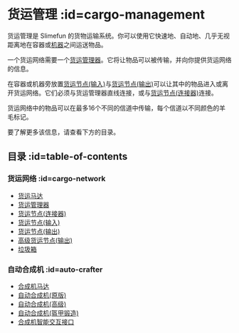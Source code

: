 # 货运管理 :id=cargo-management

货运管理是 Slimefun 的货物运输系统。你可以使用它快速地、自动地、几乎无视距离地在容器或[机器](/Electric-Machines)之间运送物品。

一个货运网络需要一个[货运管理器](/Cargo-Manager)。它将让物品可以被传输，并向你提供货运网络的信息。

在容器或机器旁放置[货运节点(输入)](/Input-Node)与[货运节点(输出)](/Output-Node)可以让其中的物品进入或离开货运网络。它们必须与货运管理器直线连接，或与[货运节点(连接器)](/Connector-Node)连接。

货运网络中的物品可以在最多16个不同的信道中传输，每个信道以不同颜色的羊毛标记。

要了解更多该信息，请查看下方的目录。

## 目录 :id=table-of-contents

### 货运网络 :id=cargo-network

* [货运马达](/Cargo-Motor)
* [货运管理器](/Cargo-Manager)
* [货运节点(连接器)](/Connector-Node)
* [货运节点(输入)](/Input-Node)
* [货运节点(输出)](/Output-Node)
* [高级货运节点(输出)](/Advanced-Output-Node)
* [垃圾箱](/Trash-Can)

### 自动合成机 :id=auto-crafter

* [合成机马达](/Crafting-Motor)
* [自动合成机(原版)](/Auto-Crafter)
* [自动合成机(高级)](/Auto-Crafter)
* [自动合成机(盔甲锻造)](/Auto-Crafter)
* [合成机智能交互接口](/Crafter-Smart-Port)

